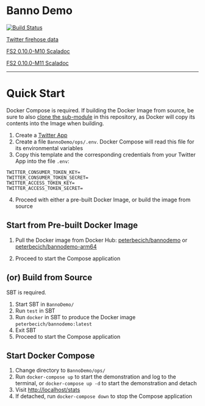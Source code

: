 # Banno Demo

[![Build Status](https://travis-ci.org/peterbecich/BannoDemo.svg?branch=master)](https://travis-ci.org/peterbecich/BannoDemo)


[Twitter firehose data](https://developer.twitter.com/en/docs/tweets/sample-realtime/overview/GET_statuse_sample)


[FS2 0.10.0-M10 Scaladoc](https://oss.sonatype.org/service/local/repositories/releases/archive/co/fs2/fs2-core_2.12/0.10.0-M10/fs2-core_2.12-0.10.0-M10-javadoc.jar/!/fs2/index.html)

[FS2 0.10.0-M11 Scaladoc](https://oss.sonatype.org/service/local/repositories/releases/archive/co/fs2/fs2-core_2.12/0.10.0-M11/fs2-core_2.12-0.10.0-M11-javadoc.jar/!/fs2/index.html)


------------
# Quick Start

Docker Compose is required.  If building the Docker Image from source, be sure to also [clone the sub-module](https://stackoverflow.com/a/4438292/1007926) in this repository, as Docker will copy its contents into the Image when building.

1. Create a [Twitter App](https://apps.twitter.com/)
1. Create a file `BannoDemo/ops/.env`.  Docker Compose will read this file for its environmental variables
1. Copy this template and the corresponding credentials from your Twitter App into the file `.env`:

```
TWITTER_CONSUMER_TOKEN_KEY=
TWITTER_CONSUMER_TOKEN_SECRET=
TWITTER_ACCESS_TOKEN_KEY=
TWITTER_ACCESS_TOKEN_SECRET=
```
4. Proceed with either a pre-built Docker Image, or build the image from source

## Start from Pre-built Docker Image

1. Pull the Docker image from Docker Hub: 
   [peterbecich/bannodemo](https://hub.docker.com/r/peterbecich/bannodemo/) or [peterbecich/bannodemo-arm64](https://hub.docker.com/r/peterbecich/bannodemo-arm64/)
   
1. Proceed to start the Compose application


## (or) Build from Source

SBT is required.

1. Start SBT in `BannoDemo/`
1. Run `test` in SBT
1. Run `docker` in SBT to produce the Docker image `peterbecich/bannodemo:latest`
1. Exit SBT
1. Proceed to start the Compose application

## Start Docker Compose

1. Change directory to `BannoDemo/ops/`
1. Run `docker-compose up` to start the demonstration and log to the terminal, or `docker-compose up -d` to start the demonstration and detach
1. Visit [http://localhost/stats](http://localhost/stats)
1. If detached, run `docker-compose down` to stop the Compose application
